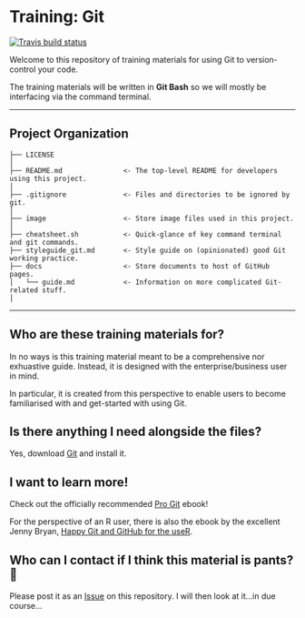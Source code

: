 # Training: Git

[![Travis build status](https://travis-ci.org/avisionh/training-git.svg?branch=master)](https://travis-ci.org/github/avisionh/training-git)

Welcome to this repository of training materials for using Git to version-control your code.

The training materials will be written in **Git Bash** so we will mostly be interfacing via the command terminal.

***

## Project Organization

    ├── LICENSE
    │
    ├── README.md               <- The top-level README for developers using this project.
    │
    ├── .gitignore              <- Files and directories to be ignored by git.
    │
    ├── image                   <- Store image files used in this project.
    │
    ├── cheatsheet.sh           <- Quick-glance of key command terminal and git commands.
    ├── styleguide_git.md       <- Style guide on (opinionated) good Git working practice.
    ├── docs                    <- Store documents to host of GitHub pages.
    │   └── guide.md            <- Information on more complicated Git-related stuff.
    │
    
***

## Who are these training materials for?
In no ways is this training material meant to be a comprehensive nor exhuastive guide. Instead, it is designed with the enterprise/business user in mind.

In particular, it is created from this perspective to enable users to become familiarised with and get-started with using Git.

## Is there anything I need alongside the files?
Yes, download [Git](https://git-scm.com/) and install it.

## I want to learn more!
Check out the officially recommended [Pro Git](https://git-scm.com/book/en/v2) ebook!

For the perspective of an R user, there is also the ebook by the excellent Jenny Bryan, [Happy Git and GitHub for the useR](https://happygitwithr.com/).

## Who can I contact if I think this material is pants? 👖
Please post it as an [Issue](https://github.com/avisionh/Training-Git/issues) on this repository. I will then look at it...in due course...
